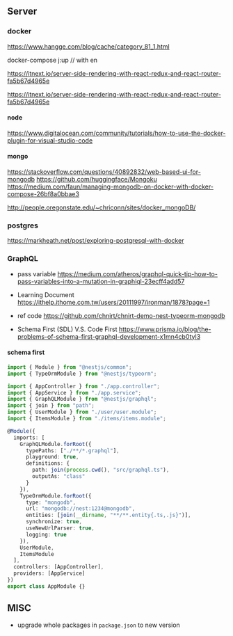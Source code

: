## Server

### docker

https://www.hangge.com/blog/cache/category_81_1.html

docker-compose j:up // with en

https://itnext.io/server-side-rendering-with-react-redux-and-react-router-fa5b67d4965e

https://itnext.io/server-side-rendering-with-react-redux-and-react-router-fa5b67d4965e

#### node

https://www.digitalocean.com/community/tutorials/how-to-use-the-docker-plugin-for-visual-studio-code

#### mongo

https://stackoverflow.com/questions/40892832/web-based-ui-for-mongodb
https://github.com/huggingface/Mongoku
https://medium.com/faun/managing-mongodb-on-docker-with-docker-compose-26bf8a0bbae3

http://people.oregonstate.edu/~chriconn/sites/docker_mongoDB/

### postgres

https://markheath.net/post/exploring-postgresql-with-docker

### GraphQL

- pass variable
  https://medium.com/atheros/graphql-quick-tip-how-to-pass-variables-into-a-mutation-in-graphiql-23ecff4add57

- Learning Document
  https://ithelp.ithome.com.tw/users/20111997/ironman/1878?page=1

- ref code
  https://github.com/chnirt/chnirt-demo-nest-typeorm-mongodb

- Schema First (SDL) V.S. Code First
  https://www.prisma.io/blog/the-problems-of-schema-first-graphql-development-x1mn4cb0tyl3

#### schema first

```ts
import { Module } from "@nestjs/common";
import { TypeOrmModule } from "@nestjs/typeorm";

import { AppController } from "./app.controller";
import { AppService } from "./app.service";
import { GraphQLModule } from "@nestjs/graphql";
import { join } from "path";
import { UserModule } from "./user/user.module";
import { ItemsModule } from "./items/items.module";

@Module({
  imports: [
    GraphQLModule.forRoot({
      typePaths: ["./**/*.graphql"],
      playground: true,
      definitions: {
        path: join(process.cwd(), "src/graphql.ts"),
        outputAs: "class"
      }
    }),
    TypeOrmModule.forRoot({
      type: "mongodb",
      url: "mongodb://nest:1234@mongodb",
      entities: [join(__dirname, "**/**.entity{.ts,.js}")],
      synchronize: true,
      useNewUrlParser: true,
      logging: true
    }),
    UserModule,
    ItemsModule
  ],
  controllers: [AppController],
  providers: [AppService]
})
export class AppModule {}
```

## MISC

- upgrade whole packages in `package.json` to new version
